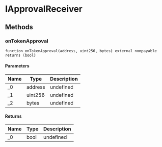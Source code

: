 # IApprovalReceiver









## Methods

### onTokenApproval

```solidity
function onTokenApproval(address, uint256, bytes) external nonpayable returns (bool)
```





#### Parameters

| Name | Type | Description |
|---|---|---|
| _0 | address | undefined |
| _1 | uint256 | undefined |
| _2 | bytes | undefined |

#### Returns

| Name | Type | Description |
|---|---|---|
| _0 | bool | undefined |




